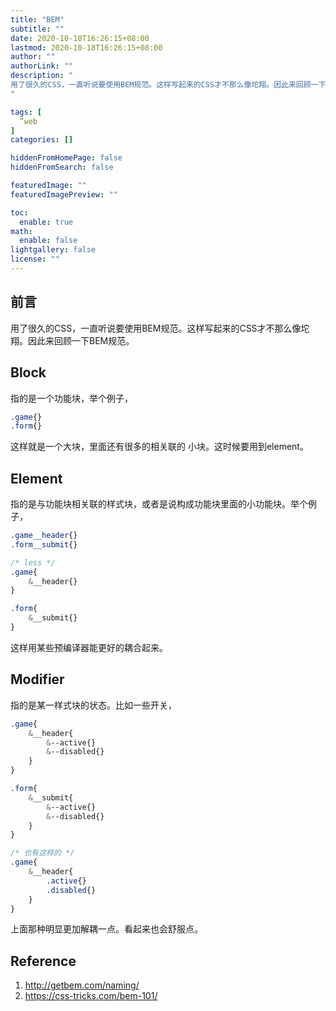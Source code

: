 ```yaml
---
title: "BEM"
subtitle: ""
date: 2020-10-18T16:26:15+08:00
lastmod: 2020-10-18T16:26:15+08:00
author: ""
authorLink: ""
description: "
用了很久的CSS，一直听说要使用BEM规范。这样写起来的CSS才不那么像坨翔。因此来回顾一下BEM规范。
"

tags: [
  ”web
]
categories: []

hiddenFromHomePage: false
hiddenFromSearch: false

featuredImage: ""
featuredImagePreview: ""

toc:
  enable: true
math:
  enable: false
lightgallery: false
license: ""
---
```


<!--more-->

## 前言

用了很久的CSS，一直听说要使用BEM规范。这样写起来的CSS才不那么像坨翔。因此来回顾一下BEM规范。

## Block

指的是一个功能块，举个例子，

```css
.game{}
.form{}
```

这样就是一个大块，里面还有很多的相关联的 小块。这时候要用到element。

## Element

指的是与功能块相关联的样式块，或者是说构成功能块里面的小功能块。举个例子，

```css
.game__header{}
.form__submit{}

/* less */
.game{
    &__header{}
}

.form{
    &__submit{}
}
```

这样用某些预编译器能更好的耦合起来。

## Modifier

指的是某一样式块的状态。比如一些开关，

```css
.game{
    &__header{
        &--active{}
        &--disabled{}
    }
}

.form{
    &__submit{
        &--active{}
        &--disabled{}
    }
}

/* 也有这样的 */
.game{
    &__header{
        .active{}
        .disabled{}
    }
}
```

上面那种明显更加解耦一点。看起来也会舒服点。

## Reference

1. <http://getbem.com/naming/>
2. <https://css-tricks.com/bem-101/>
